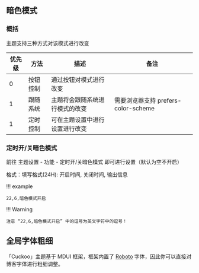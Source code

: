 ## 暗色模式

### 概括

主题支持三种方式对该模式进行改变

|优先级|方法|描述|备注|
|----|----|----|----|
|0|按钮控制|通过按钮对模式进行改变||
|1|跟随系统|主题将会跟随系统进行模式的改变|需要浏览器支持 prefers-color-scheme|
|1|定时控制|可在主题设置中进行设置进行改变||

### 定时开/关暗色模式

前往 主题设置 - 功能 - 定时开/关暗色模式 即可进行设置（默认为空不开启）

格式：填写格式(24H): 开启时间, 关闭时间, 输出信息

!!! example

    22,6,暗色模式开启

!!! Warning

    注意 “22,6,暗色模式开启” 中的逗号为英文字符中的逗号！

## 全局字体粗细

「Cuckoo」主题基于 MDUI 框架，框架内置了 [Roboto](//www.mdui.org/docs/font) 字体，因此你可以直接对博客字体进行粗细调整。